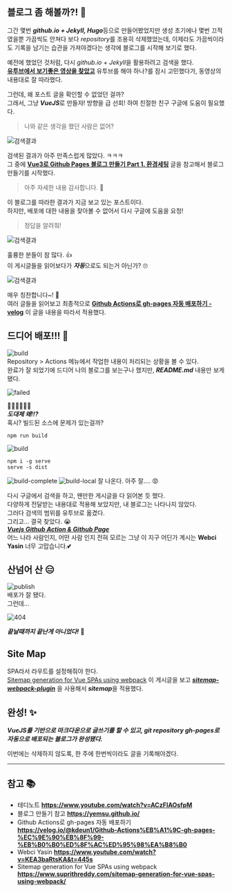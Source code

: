 ## 블로그 좀 해볼까?! 🤔    
그간 몇번 ***github.io + Jekyll, Hugo***등으로 만들어봤었지만 생성 초기에나 몇번 끄적였을뿐 가끔씩도 안쳐다 보다 *repository*를 조용히 삭제했었는데, 이제라도 가끔씩이라도 기록을 남기는 습관을 가져야겠다는 생각에 블로그를 시작해 보기로 했다.  

예전에 했었던 것처럼, 다시 *github.io + Jekyll*을 활용하려고 검색을 했다.  
**[유투브에서 보기좋은 영상을 찾았고](https://www.youtube.com/watch?v=ACzFIAOsfpM)** 유투브를 해야 하나?를 잠시 고민했다가, 동영상의 내용대로 잘 따라했다.  

그런데, 왜 포스트 글을 확인할 수 없었던 걸까?  
그래서, 그냥 ***VueJS***로 만들자! 방향을 급 선회! 하여 친절한 친구 구글에 도움이 필요했다.  

>나와 같은 생각을 했던 사람은 없어?  

![검색결과](../images/google-search.png) 

검색된 결과가 아주 만족스럽게 많았다. ㅋㅋㅋ  
그 중에 **[Vue3로 Github Pages 블로그 만들기 Part 1. 환경세팅](https://yemsu.github.io/make-github-io-blog-with-vue3-1/)** 글을 참고해서 블로그 만들기를 시작했다.
>아주 자세한 내용 감사합니다. 🤩  

이 블로그를 따라한 결과가 지금 보고 있는 포스트이다.  
하지만, 배포에 대한 내용을 찾아볼 수 없어서 다시 구글에 도움을 요청!

>정답을 알려줘! 

![검색결과](../images/google-search2.png) 

훌륭한 분들이 참 많다. 👍  
이 게시글들을 읽어보다가 ***자동***으로도 되는거 아닌가? 🙄  

![검색결과](../images/google-auto.png)  

매우 칭찬합니다~! 👏  
여러 글들을 읽어보고 최종적으로 **[Github Actions로 gh-pages 자동 배포하기 - velog](https://velog.io/@kdeun1/Github-Actions%EB%A1%9C-gh-pages-%EC%9E%90%EB%8F%99-%EB%B0%B0%ED%8F%AC%ED%95%98%EA%B8%B0)** 이 글을 내용을 따라서 적용했다.

## 드디어 배포!!! 🙏  
![build](../images/build.png)  
Repository > Actions 메뉴에서 작업한 내용이 처리되는 상황을 볼 수 있다.  
완료가 잘 되었기에 드디어 나의 블로그를 보는구나 했지만, ***README.md*** 내용만 보게됐다.

![failed](../images/failed.png)

🤬🤬🤬🤬🤬💢  
***도대체 왜!!?***  
혹시? 빌드된 소스에 문제가 있는걸까?
```
npm run build
```
![build](../images/build-done.png)
```
npm i -g serve
serve -s dist
```
![build-complete](../images/build-complete.png)
![build-local](../images/build-local.png)
잘 나온다. 아주 잘.... 😡  

다시 구글에서 검색을 하고, 왠만한 게시글을 다 읽어본 듯 했다.  
다양하게 전달받는 내용대로 적용해 보았지만, 내 블로그는 나타나지 않았다.  
그러다 검색의 범위를 유투브로 옮겼다.  
그리고... 결국 찾았다. 😭  
***[Vuejs Github Action & Github Page](https://www.youtube.com/watch?v=KEA3baRtsKA&t=445s)***  
어느 나라 사람인지, 어떤 사람 인지 전혀 모르는 그냥 이 지구 어딘가 계시는 **Webci Yasin** 너무 고맙습니다.💕  


## 산넘어 산 😑
![publish](../images/publish.png)  
배포가 잘 됐다.  
그런데...

![404](../images/404.png)  

***끝날때까지 끝난게 아니었다!*** 🤪

## Site Map
SPA라서 라우트를 설정해줘야 한다.  
[Sitemap generation for Vue SPAs using webpack](https://www.suprithreddy.com/sitemap-generation-for-vue-spas-using-webpack/) 이 게시글을 보고 ***[sitemap-webpack-plugin](https://www.npmjs.com/package/vue-cli-plugin-sitemap)*** 을 사용해서 ***sitemap***을 적용했다.  

## 완성! ✨  
***VueJS를 기반으로 마크다운으로 글쓰기를 할 수 있고, git repository gh-pages로 자동으로 배포되는 블로그가 완성됐다.***  


이번에는 삭제하지 않도록, 한 주에 한번씩이라도 글을 기록해야겠다.

---
## 참고 📚  
- 테디노트 **<https://www.youtube.com/watch?v=ACzFIAOsfpM>**
- 블로그 만들기 참고 **<https://yemsu.github.io/>**
- Github Actions로 gh-pages 자동 배포하기 **<https://velog.io/@kdeun1/Github-Actions%EB%A1%9C-gh-pages-%EC%9E%90%EB%8F%99-%EB%B0%B0%ED%8F%AC%ED%95%98%EA%B8%B0>**
- Webci Yasin **<https://www.youtube.com/watch?v=KEA3baRtsKA&t=445s>**
- Sitemap generation for Vue SPAs using webpack **<https://www.suprithreddy.com/sitemap-generation-for-vue-spas-using-webpack/>**